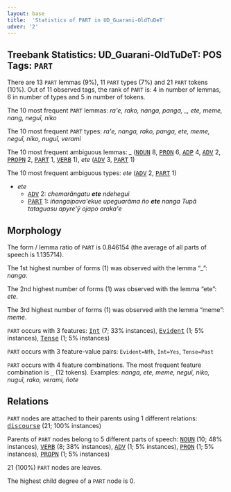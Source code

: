 ```yaml
---
layout: base
title:  'Statistics of PART in UD_Guarani-OldTuDeT'
udver: '2'
---
```


## Treebank Statistics: UD_Guarani-OldTuDeT: POS Tags: `PART`

There are 13 `PART` lemmas (9%), 11 `PART` types (7%) and 21 `PART` tokens (10%).
Out of 11 observed tags, the rank of `PART` is: 4 in number of lemmas, 6 in number of types and 5 in number of tokens.

The 10 most frequent `PART` lemmas: <em>ra'e, rako, nanga, panga, _, ete, meme, nang, neguĩ, niko</em>

The 10 most frequent `PART` types:  <em>ra'e, nanga, rako, panga, ete, meme, neguĩ, niko, nuguĩ, verami</em>

The 10 most frequent ambiguous lemmas: <em>_</em> (<tt><a href="gn_oldtudet-pos-NOUN.html">NOUN</a></tt> 8, <tt><a href="gn_oldtudet-pos-PRON.html">PRON</a></tt> 6, <tt><a href="gn_oldtudet-pos-ADP.html">ADP</a></tt> 4, <tt><a href="gn_oldtudet-pos-ADV.html">ADV</a></tt> 2, <tt><a href="gn_oldtudet-pos-PROPN.html">PROPN</a></tt> 2, <tt><a href="gn_oldtudet-pos-PART.html">PART</a></tt> 1, <tt><a href="gn_oldtudet-pos-VERB.html">VERB</a></tt> 1), <em>ete</em> (<tt><a href="gn_oldtudet-pos-ADV.html">ADV</a></tt> 3, <tt><a href="gn_oldtudet-pos-PART.html">PART</a></tt> 1)

The 10 most frequent ambiguous types:  <em>ete</em> (<tt><a href="gn_oldtudet-pos-ADV.html">ADV</a></tt> 2, <tt><a href="gn_oldtudet-pos-PART.html">PART</a></tt> 1)


* <em>ete</em>
  * <tt><a href="gn_oldtudet-pos-ADV.html">ADV</a></tt> 2: <em>chemarãngatu <b>ete</b> ndehegui</em>
  * <tt><a href="gn_oldtudet-pos-PART.html">PART</a></tt> 1: <em>iñangaipava'ekue upeguarãma ño <b>ete</b> nanga Tupã tataguasu apyre'ỹ ojapo araka'e</em>

## Morphology

The form / lemma ratio of `PART` is 0.846154 (the average of all parts of speech is 1.135714).

The 1st highest number of forms (1) was observed with the lemma “_”: <em>nanga</em>.

The 2nd highest number of forms (1) was observed with the lemma “ete”: <em>ete</em>.

The 3rd highest number of forms (1) was observed with the lemma “meme”: <em>meme</em>.

`PART` occurs with 3 features: <tt><a href="gn_oldtudet-feat-Int.html">Int</a></tt> (7; 33% instances), <tt><a href="gn_oldtudet-feat-Evident.html">Evident</a></tt> (1; 5% instances), <tt><a href="gn_oldtudet-feat-Tense.html">Tense</a></tt> (1; 5% instances)

`PART` occurs with 3 feature-value pairs: `Evident=Nfh`, `Int=Yes`, `Tense=Past`

`PART` occurs with 4 feature combinations.
The most frequent feature combination is `_` (12 tokens).
Examples: <em>nanga, ete, meme, neguĩ, niko, nuguĩ, rako, verami, ñote</em>


## Relations

`PART` nodes are attached to their parents using 1 different relations: <tt><a href="gn_oldtudet-dep-discourse.html">discourse</a></tt> (21; 100% instances)

Parents of `PART` nodes belong to 5 different parts of speech: <tt><a href="gn_oldtudet-pos-NOUN.html">NOUN</a></tt> (10; 48% instances), <tt><a href="gn_oldtudet-pos-VERB.html">VERB</a></tt> (8; 38% instances), <tt><a href="gn_oldtudet-pos-ADV.html">ADV</a></tt> (1; 5% instances), <tt><a href="gn_oldtudet-pos-PRON.html">PRON</a></tt> (1; 5% instances), <tt><a href="gn_oldtudet-pos-PROPN.html">PROPN</a></tt> (1; 5% instances)

21 (100%) `PART` nodes are leaves.

The highest child degree of a `PART` node is 0.

